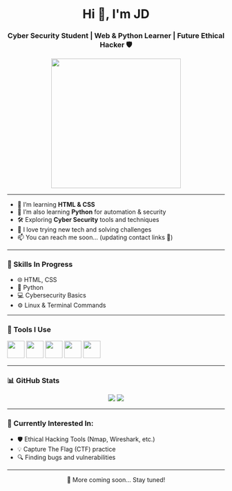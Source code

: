 <h1 align="center">Hi 👋, I'm JD</h1>
<h3 align="center">Cyber Security Student | Web & Python Learner | Future Ethical Hacker 🛡️</h3>

<p align="center">
  <img src="https://media.giphy.com/media/L1R1tvI9svkIWwpVYr/giphy.gif" width="300" />
</p>

---

- 🚀 I’m learning **HTML & CSS**
- 🐍 I’m also learning **Python** for automation & security
- 🛠️ Exploring **Cyber Security** tools and techniques
- 🤖 I love trying new tech and solving challenges
- 📫 You can reach me soon... (updating contact links 🔧)

---

### 🧠 Skills In Progress

- 🌐 HTML, CSS
- 🐍 Python
- 💻 Cybersecurity Basics
- ⚙️ Linux & Terminal Commands

---

### 🔧 Tools I Use

<p>
  <img src="https://cdn.jsdelivr.net/gh/devicons/devicon/icons/html5/html5-original.svg" width="40" />
  <img src="https://cdn.jsdelivr.net/gh/devicons/devicon/icons/css3/css3-original.svg" width="40" />
  <img src="https://cdn.jsdelivr.net/gh/devicons/devicon/icons/python/python-original.svg" width="40" />
  <img src="https://cdn.jsdelivr.net/gh/devicons/devicon/icons/linux/linux-original.svg" width="40" />
  <img src="https://cdn.jsdelivr.net/gh/devicons/devicon/icons/bash/bash-original.svg" width="40" />
</p>

---

### 📊 GitHub Stats

<p align="center">
  <img src="https://github-readme-stats.vercel.app/api?username=itzmejd007&show_icons=true&theme=tokyonight" />
  <img src="https://github-readme-stats.vercel.app/api/top-langs/?username=itzmejd007&layout=compact&theme=tokyonight" />
</p>

---

### 🔐 Currently Interested In:
- 🛡️ Ethical Hacking Tools (Nmap, Wireshark, etc.)
- 💡 Capture The Flag (CTF) practice
- 🔍 Finding bugs and vulnerabilities

---

<p align="center">💬 More coming soon... Stay tuned!</p>
